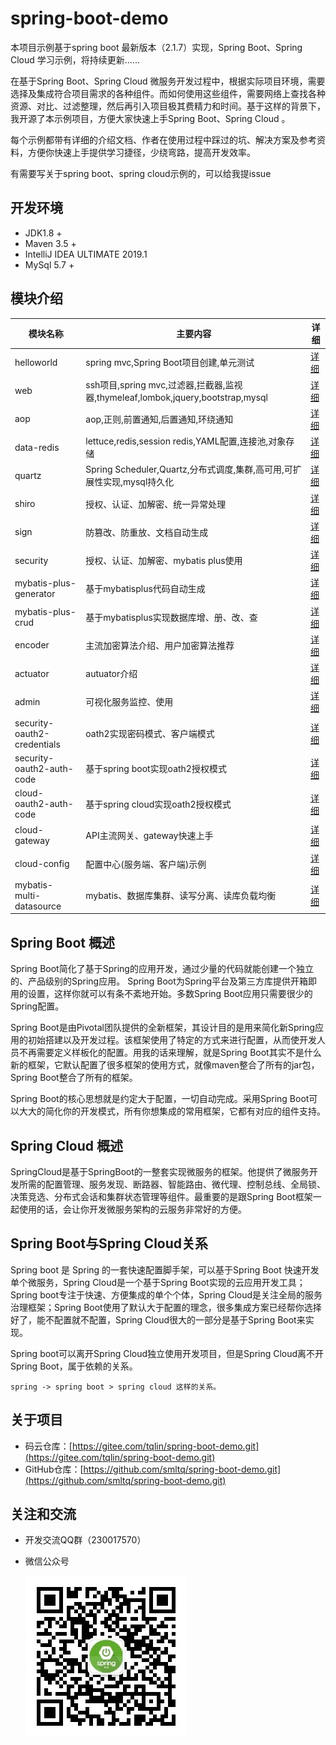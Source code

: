 # spring-boot-demo

本项目示例基于spring boot 最新版本（2.1.7）实现，Spring Boot、Spring Cloud 学习示例，将持续更新……

在基于Spring Boot、Spring Cloud  微服务开发过程中，根据实际项目环境，需要选择及集成符合项目需求的各种组件。而如何使用这些组件，需要网络上查找各种资源、对比、过滤整理，然后再引入项目极其费精力和时间。基于这样的背景下，我开源了本示例项目，方便大家快速上手Spring Boot、Spring Cloud 。

每个示例都带有详细的介绍文档、作者在使用过程中踩过的坑、解决方案及参考资料，方便你快速上手提供学习捷径，少绕弯路，提高开发效率。

有需要写关于spring boot、spring cloud示例的，可以给我提issue

## 开发环境

- JDK1.8 +
- Maven 3.5 +
- IntelliJ IDEA ULTIMATE 2019.1
- MySql 5.7 +

## 模块介绍

模块名称|主要内容|详细
---|---|---|
helloworld|spring mvc,Spring Boot项目创建,单元测试|[详细](https://github.com/smltq/spring-boot-demo/blob/master/helloworld/HELP.md)|
web|ssh项目,spring mvc,过滤器,拦截器,监视器,thymeleaf,lombok,jquery,bootstrap,mysql|[详细](https://github.com/smltq/spring-boot-demo/blob/master/web/HELP.md)|
aop|aop,正则,前置通知,后置通知,环绕通知|[详细](https://github.com/smltq/spring-boot-demo/blob/master/aop/HELP.md)|
data-redis|lettuce,redis,session redis,YAML配置,连接池,对象存储|[详细](https://github.com/smltq/spring-boot-demo/blob/master/data-redis/HELP.md)|
quartz|Spring Scheduler,Quartz,分布式调度,集群,高可用,可扩展性实现,mysql持久化|[详细](https://github.com/smltq/spring-boot-demo/blob/master/quartz/HELP.md)|
shiro|授权、认证、加解密、统一异常处理|[详细](https://github.com/smltq/spring-boot-demo/blob/master/shiro/HELP.md)|
sign|防篡改、防重放、文档自动生成|[详细](https://github.com/smltq/spring-boot-demo/blob/master/sign/HELP.md)|
security|授权、认证、加解密、mybatis plus使用|[详细](https://github.com/smltq/spring-boot-demo/blob/master/security/HELP.md)|
mybatis-plus-generator|基于mybatisplus代码自动生成|[详细](https://github.com/smltq/spring-boot-demo/blob/master/mybatis-plus-generator)|
mybatis-plus-crud|基于mybatisplus实现数据库增、册、改、查|[详细](https://github.com/smltq/spring-boot-demo/blob/master/mybatis-plus-crud)|
encoder|主流加密算法介绍、用户加密算法推荐|[详细](https://github.com/smltq/spring-boot-demo/blob/master/encoder/HELP.md)|
actuator|autuator介绍|[详细](https://github.com/smltq/spring-boot-demo/blob/master/actuator/README.md)|
admin|可视化服务监控、使用|[详细](https://github.com/smltq/spring-boot-demo/blob/master/admin/README.md)|
security-oauth2-credentials|oath2实现密码模式、客户端模式|[详细](https://github.com/smltq/spring-boot-demo/blob/master/security-oauth2-credentials/README.md)|
security-oauth2-auth-code|基于spring boot实现oath2授权模式|[详细](https://github.com/smltq/spring-boot-demo/blob/master/security-oauth2-auth-code/README.md)|
cloud-oauth2-auth-code|基于spring cloud实现oath2授权模式|[详细](https://github.com/smltq/spring-boot-demo/blob/master/cloud-oauth2-auth-code)|
cloud-gateway|API主流网关、gateway快速上手|[详细](https://github.com/smltq/spring-boot-demo/blob/master/cloud-gateway)|
cloud-config|配置中心(服务端、客户端)示例|[详细](https://github.com/smltq/spring-boot-demo/blob/master/cloud-config)|
mybatis-multi-datasource|mybatis、数据库集群、读写分离、读库负载均衡|[详细](https://github.com/smltq/spring-boot-demo/blob/master/mybatis-multi-datasource)|

## Spring Boot 概述

Spring Boot简化了基于Spring的应用开发，通过少量的代码就能创建一个独立的、产品级别的Spring应用。 Spring Boot为Spring平台及第三方库提供开箱即用的设置，这样你就可以有条不紊地开始。多数Spring Boot应用只需要很少的Spring配置。

Spring Boot是由Pivotal团队提供的全新框架，其设计目的是用来简化新Spring应用的初始搭建以及开发过程。该框架使用了特定的方式来进行配置，从而使开发人员不再需要定义样板化的配置。用我的话来理解，就是Spring Boot其实不是什么新的框架，它默认配置了很多框架的使用方式，就像maven整合了所有的jar包，Spring Boot整合了所有的框架。

Spring Boot的核心思想就是约定大于配置，一切自动完成。采用Spring Boot可以大大的简化你的开发模式，所有你想集成的常用框架，它都有对应的组件支持。

## Spring Cloud 概述

SpringCloud是基于SpringBoot的一整套实现微服务的框架。他提供了微服务开发所需的配置管理、服务发现、断路器、智能路由、微代理、控制总线、全局锁、决策竞选、分布式会话和集群状态管理等组件。最重要的是跟Spring Boot框架一起使用的话，会让你开发微服务架构的云服务非常好的方便。

## Spring Boot与Spring Cloud关系

Spring boot 是 Spring 的一套快速配置脚手架，可以基于Spring Boot 快速开发单个微服务，Spring Cloud是一个基于Spring Boot实现的云应用开发工具；Spring boot专注于快速、方便集成的单个个体，Spring Cloud是关注全局的服务治理框架；Spring Boot使用了默认大于配置的理念，很多集成方案已经帮你选择好了，能不配置就不配置，Spring Cloud很大的一部分是基于Spring Boot来实现。

Spring boot可以离开Spring Cloud独立使用开发项目，但是Spring Cloud离不开Spring Boot，属于依赖的关系。

    spring -> spring boot > spring cloud 这样的关系。

## 关于项目

- 码云仓库：[https://gitee.com/tqlin/spring-boot-demo.git](https://gitee.com/tqlin/spring-boot-demo.git)
- GitHub仓库：[https://github.com/smltq/spring-boot-demo.git](https://github.com/smltq/spring-boot-demo.git)

## 关注和交流

- 开发交流QQ群（230017570）
- 微信公众号

    ![微信公众号](qrcode.jpg)
